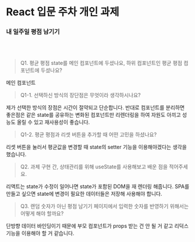 # React 입문 주차 개인 과제 

### 내 일주일 평점 남기기
<br>
<br>
 
> Q1. 평균 평점 state를 메인 컴포넌트에 두셨나요, 하위 컴포넌트인 평균 평점 컴포넌트에 두셨나요?

메인 컴포넌트

> Q1-1. 선택하신 방식의 장단점은 무엇이라 생각하시나요?

제가 선택한 방식의 장점은 시간이 절약되고 단순합니다.
반대로 컴포넌트를 분리하면 좋은점은 
같은 state를 공유하는 변화된 컴포넌트만 리렌더링을 하여 자원도 아끼고 성능도 올릴 수 있고 재사용성이 좋습니다.


> Q1-2. 평균 평점과 리셋 버튼을 추가할 때 어떤 고민을 하셨나요?

리셋 버튼을 눌러서 평균값을 변경할 때 state의 setter 기능을 이용해야겠다는 생각을 했습니다.

> Q2. 과제 구현 간, 상태관리를 위해 useState를 사용해보고 배운 점을 적어주세요.

리액트는 state가 수정이 일어나면 state가 포함된 DOM을 재 렌더링 해줍니다. SPA를 만들고 싶으면 state에 변경이 필요한 데이터들은 저장해 사용해야 합니다.

> Q3. 랜덤 숫자가 아닌 평점 남기기 페이지에서 입력한 숫자를 반영하기 위해서는 어떻게 해야 할까요?

단방향 데이터 바인딩이기 때문에 부모 컴포넌트가 props 받는 건 안 될 거 같고 리덕스 기능을 이용해야 할 거 같습니다.
